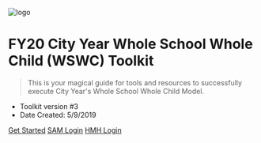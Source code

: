 <!-- _coverpage.md -->

![logo](/_images/logo-cy-white.png ':size=140x120')

# FY20 City Year Whole School Whole Child (WSWC) Toolkit

> This is your magical guide for tools and resources to successfully execute City Year's Whole School Whole Child Model.

- Toolkit version #3
- Date Created: 5/9/2019

[Get Started](README.md)
[SAM Login](https://h100002412.education.scholastic.com/ScholasticCentral)
[HMH Login](https://h100002412.education.scholastic.com/)

